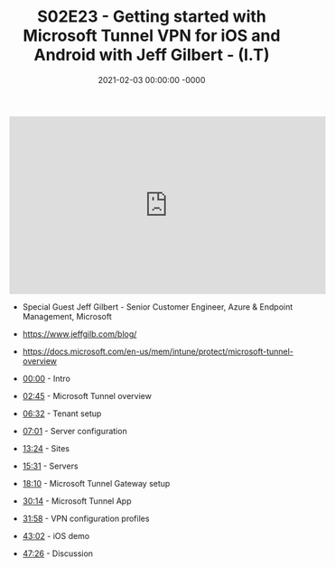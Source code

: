 ﻿---
layout: post
title: "S02E23 - Getting started with Microsoft Tunnel VPN for iOS and Android with Jeff Gilbert - (I.T)"
date: 2021-02-03 00:00:00 -0000
categories:
---

<iframe loading="lazy" width="560" height="315" src="https://www.youtube.com/embed/fOnbNRb4i30" title="YouTube video player" frameborder="0" allow="accelerometer; autoplay; clipboard-write; encrypted-media; gyroscope; picture-in-picture" allowfullscreen></iframe>

 * Special Guest Jeff Gilbert - Senior Customer Engineer, Azure & Endpoint Management, Microsoft
 * https://www.jeffgilb.com/blog/
 * https://docs.microsoft.com/en-us/mem/intune/protect/microsoft-tunnel-overview

 * [00:00](https://www.youtube.com/watch?v=fOnbNRb4i30&t=0s) - Intro
 * [02:45](https://www.youtube.com/watch?v=fOnbNRb4i30&t=165s) - Microsoft Tunnel overview
 * [06:32](https://www.youtube.com/watch?v=fOnbNRb4i30&t=392s) - Tenant setup
 * [07:01](https://www.youtube.com/watch?v=fOnbNRb4i30&t=421s) - Server configuration
 * [13:24](https://www.youtube.com/watch?v=fOnbNRb4i30&t=804s) - Sites
 * [15:31](https://www.youtube.com/watch?v=fOnbNRb4i30&t=931s) - Servers
 * [18:10](https://www.youtube.com/watch?v=fOnbNRb4i30&t=1090s) - Microsoft Tunnel Gateway setup
 * [30:14](https://www.youtube.com/watch?v=fOnbNRb4i30&t=1814s) - Microsoft Tunnel App
 * [31:58](https://www.youtube.com/watch?v=fOnbNRb4i30&t=1918s) - VPN configuration profiles
 * [43:02](https://www.youtube.com/watch?v=fOnbNRb4i30&t=2582s) - iOS demo
 * [47:26](https://www.youtube.com/watch?v=fOnbNRb4i30&t=2846s) - Discussion

